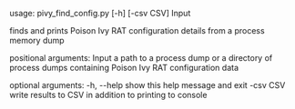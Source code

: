 usage: pivy_find_config.py [-h] [-csv CSV] Input

finds and prints Poison Ivy RAT configuration details from a process memory
dump

positional arguments:
  Input       a path to a process dump or a directory of process dumps
              containing Poison Ivy RAT configuration data

optional arguments:
  -h, --help  show this help message and exit
  -csv CSV    write results to CSV in addition to printing to console

